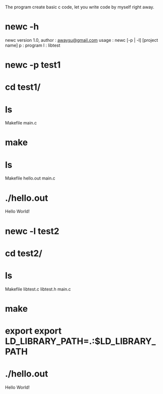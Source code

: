 The program create basic c code, let you write code by myself right away.

# newc -h
newc version 1.0, author : awaysu@gmail.com
usage : newc [-p | -l] [project name]
p : program
l : libtest

# newc -p test1
# cd test1/
# ls
Makefile  main.c
# make
# ls
Makefile  hello.out  main.c
# ./hello.out
Hello World!

#
# newc -l test2
# cd test2/
# ls
Makefile  libtest.c  libtest.h  main.c
# make
# export export LD_LIBRARY_PATH=.:$LD_LIBRARY_PATH
# ./hello.out
Hello World!




